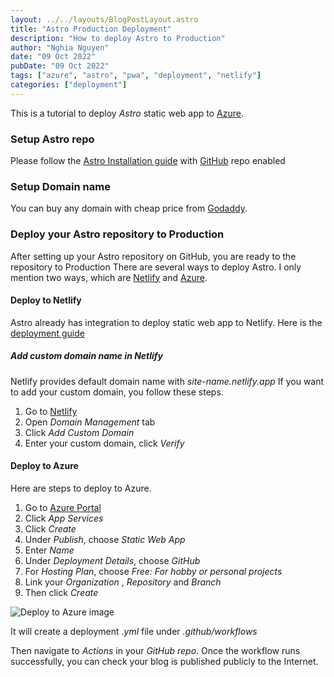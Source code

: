 ```yaml
---
layout: ../../layouts/BlogPostLayout.astro
title: "Astro Production Deployment"
description: "How to deploy Astro to Production"
author: "Nghia Nguyen"
date: "09 Oct 2022"
pubDate: "09 Oct 2022"
tags: ["azure", "astro", "pwa", "deployment", "netlify"]
categories: ["deployment"]
---
```


This is a tutorial to deploy *Astro* static web app to [Azure](https://portal.azure.com/).
<br/>

### Setup Astro repo
Please follow the  [Astro Installation guide](https://portal.azure.com/) with [GitHub](https://github.com/) repo enabled
<br/>

### Setup Domain name
You can buy any domain with cheap price from [Godaddy](https://www.godaddy.com/).

### Deploy your Astro repository to Production
After setting up your Astro repository on GitHub, you are ready to the repository to Production
There are several ways to deploy Astro. I only mention two ways, which are [Netlify](https://app.netlify.com/) and [Azure](https://portal.azure.com/).

#### Deploy to Netlify
Astro already has integration to deploy static web app to Netlify.
Here is the [deployment guide](https://docs.astro.build/en/guides/integrations-guide/netlify/)

##### Add custom domain name in Netlify
Netlify provides default domain name with *site-name.netlify.app*
If you want to add your custom domain, you follow these steps.

1. Go to [Netlify](https://app.netlify.com/)
2. Open *Domain Management* tab
3. Click *Add Custom Domain*
4. Enter your custom domain, click *Verify*

#### Deploy to Azure
Here are steps to deploy to Azure.

1. Go to [Azure Portal](https://portal.azure.com/)
2. Click *App Services*
3. Click *Create*
4. Under *Publish*, choose *Static Web App*
5. Enter *Name*
6. Under *Deployment Details*, choose *GitHub*
7. For *Hosting Plan*, choose *Free: For hobby or personal projects*
8. Link your *Organization* , *Repository* and *Branch*
9. Then click *Create*

![Deploy to Azure image](/image/deploy-to-azure.png)

It will create a deployment *.yml* file under *.github/workflows*

Then navigate to *Actions* in  your  *GitHub repo*. Once the workflow runs successfully, you can check your blog is published publicly to the Internet.  